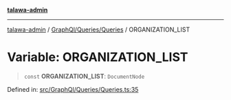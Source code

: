 [**talawa-admin**](../../../../README.md)

***

[talawa-admin](../../../../README.md) / [GraphQl/Queries/Queries](../README.md) / ORGANIZATION\_LIST

# Variable: ORGANIZATION\_LIST

> `const` **ORGANIZATION\_LIST**: `DocumentNode`

Defined in: [src/GraphQl/Queries/Queries.ts:35](https://github.com/gautam-divyanshu/talawa-admin/blob/619e831a8e34de2906df3277eb6df8b5309fb2fc/src/GraphQl/Queries/Queries.ts#L35)
